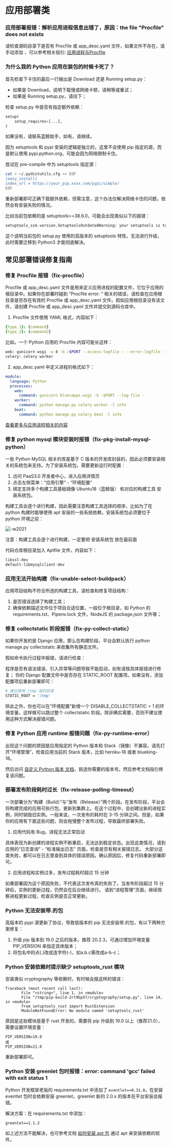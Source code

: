 # 应用部署类

### 应用部署报错：解析应用进程信息出错了，原因：the file "Procfile" does not exists

请检查源码目录下是否有 Procfile 或 app_desc.yaml 文件，如果文件不存在，请手动添加 ，可以参考相关指引: [应用进程与Procfile](../topics/paas/process_procfile.md)

### 为什么我的 Python 应用在装包的时候卡死了？

首先检查下卡住的最后一行输出是 Download 还是 Running setup.py：

- 如果是 Download，说明下载慢或网络卡顿，请稍等或重试；
- 如果是 Running setup.py，请往下；

检查 setup.py 中是否有指定额外依赖：
```python
setup(
    setup_requires=[...],
)
```
如果没有，请联系蓝鲸助手，如有，请继续。

因为 setuptools 和 pypi 安装的逻辑是独立的，这里不会使用 pip 指定的源，而是默认使用 pypi.python.org，可能会因为网络限制卡住。

尝试在 pre-compile 中为 setuptools 指定源：
```bash
cat > ~/.pydistutils.cfg << EOF
[easy_install]
index_url = https://your_pip.xxxx.com/pypi/simple/
EOF
```
重新部署即可正确下载额外依赖，但需注意，这个办法仅解决网络卡住的问题，依然会有安装失败的情况。

比如当前包依赖的是 setuptools>=38.6.0，可能会出现类似以下的报错：
```bash
setuptools_scm.version.SetuptoolsOutdatedWarning: your setuptools is too old (<12)
```
这个说明当前包的 setup.py 使用的高版本的 setuptools 特性，无法进行升级，此时需要迁移到 Python3 才能彻底解决。

## 常见部署错误修复指南
### 修复 Procfile 报错（fix-procfile）

Procfile 或 app_desc.yaml  文件是用来定义应用进程的配置文件，它位于应用的根目录中。如果你在部署时碰到 ”Procfile error: “ 相关的错误，请检查在应用根目录是否存在有效的 Procfile 或 app_desc.yaml  文件。假如应用根目录没有该文件，请创建 Procfile 或 app_desc.yaml  文件并提交到源码仓库中。

1. Procfile 文件使用 YAML 格式，内容如下：
```yaml
{type_1}: {command}
{type_2}: {command2}
```
比如，一个 Python 应用的 Procfile 内容可能长这样：
```bash
web: gunicorn wsgi -w 4 -b :$PORT --access-logfile - --error-logfile - --access-logformat '[%(h)s] %({request_id}i)s %(u)s %(t)s "%(r)s" %(s)s %(D)s %(b)s "%(f)s" "%(a)s"'
celery: celery worker
```

2. app_desc.yaml 中定义进程的格式如下：
```yaml
module:
  language: Python
  processes:
    web:
      command: gunicorn bluesapps.wsgi -b :$PORT --log-file -
    worker:
      command: python manage.py celery worker -l info
    beat:
      command: python manage.py celery beat -l info
```

[查看更多与应用进程相关的内容](../topics/paas/process_procfile.md)

### 修复 python mysql 模块安装时报错（fix-pkg-install-mysql-python）

一些 Python MySQL 相关的库是基于 C 版本的开发库封装的，因此必须要安装相关的系统包来支持。为了安装系统包，需要更新运行时配置：

1. 访问 PaaS3.0 开发者中心，进入应用详情页
2. 点击左侧菜单：“应用引擎” - “环境配置”
3. 绑定支持多个构建工具基础镜像 Ubuntu18（蓝鲸版） 和对应的构建工具 安装系统包。

构建工具会逐个进行构建，因此需要注意构建工具选择的顺序，比如为了在 python 构建时能够使用 apt 安装的一些系统依赖，安装系统包必须要位于 python 环境之前：

![-w2021](../images/F333D_886_223.png)

注意：构建工具会逐个进行构建，一定要把 安装系统包 放在最前面

代码仓库根目录加入 Aptfile 文件，内容如下：
```txt
libssl-dev
default-libmysqlclient-dev
```
### 应用无法开始构建（fix-unable-select-buildpack）

应用项目结构不符合所选的构建工具，请检查和修复项目结构：

1. 是否错误选择了构建工具；
2. 确保依赖描述文件位于项目合适位置，一般位于根目录，如 Python 的 requirements.txt、Pipenv.lock 文件，NodeJS 的 package.json 文件等；

### 修复 collectstatic 阶段报错（fix-py-collect-static）

如果你开发的是 Django 应用，那么在构建阶段，平台会默认执行 python manage.py collectstatic 来收集所有静态文件。

假如命令执行过程中报错，请进行检查：

程序是否有语法错误、引入异常等问题导致不能启动，如有请按具体报错进行修复；
你的 Django 配置文件中是否存在 STATIC_ROOT 配置项。如果没有，添加配置项后重新部署即可：
```bash
# 建议使用 /tmp 临时目录
STATIC_ROOT = '/tmp'
```
除此之外，你也可以在“环境配置”新增一个 DISABLE_COLLECTSTATIC = 1 的环境变量，这样做可以跳过整个 collectstatic 阶段。除非确实需要，否则不建议使用这种方式解决报错问题。

### 修复 Python 应用 runtime 报错问题（fix-py-runtime-error）
出现这个问题的原因是应用指定的 Python 版本和 Stack（镜像）不兼容。请先打开“环境管理”，检查应用当前的 Stack 版本，比如 heroku-18 或者 blueking-18。

然后访问 [自定义 Python 版本 文档](../topics/paas/choose_python_version.md)，挑选你需要的版本号。然后参考文档指引修复该问题。


### 部署发布阶段耗时过长（fix-release-polling-timeout）

一次部署分为“构建（Build）”与“发布（Release）”两个阶段。在发布阶段，平台会将构建完成的应用可执行包，更新到集群上。在这个过程中，会创建出新的进程实例，同时销毁旧实例。一般来说，一次发布的耗时在 3-15 分钟之间。但是，如果你的应用有下面这些问题，则会拖慢整个发布过程，导致最终部署失败。

1. 应用代码有 Bug，进程无法正常启动

具体表现为新创建的进程实例不断重启，无法达到稳定状态。出现这类情况，请到 应用的“日志查询” - “标准输出日志” 页面，检查是否有相关报错日志。 大部分这类失败，都可以在日志里查到具体的错误原因。确认原因后，修复代码重新部署即可。

2. 应用进程和实例过多，发布过程耗时超过 15 分钟

如果部署因为这个原因失败，不代表这次发布真的失败了。当发布阶段超过 15 分钟后，实例的更新过程，仍然会在后台继续进行。 请到“进程管理”页面，继续观察进程更新过程，检查实例是否正常更新。

### Python 无法安装带.的包

高版本的 pypi 源更新了协议，导致低版本的 pip 无法安装带.的包，有以下两种方案修复：

1. 升级 pip 版本到 19.0 之后的版本，推荐 20.2.3，可通过增加环境变量 PIP_VERSION 来指定具体版本；
2. 将包名中的点(.)改成连字符(-)，如a.b.c需改成a-b-c；


### Python 安装依赖时提示缺少 setuptools_rust 模块

安装类似 cryptography 等依赖时，有时候会报这样的错误：

```
Traceback (most recent call last):
       File "<string>", line 1, in <module>
       File "/tmp/pip-build-2rt9bp57/cryptography/setup.py", line 14, in <module>
       from setuptools_rust import RustExtension
       ModuleNotFoundError: No module named 'setuptools_rust'
```

原因是这些模块是基于 rust 开发的，需要将 pip 升级到 19.0 以上（推荐21.0），需要设置环境变量：

```
PIP_VERSION=19.0
或
PIP_VERSION=21.0
```

重新部署即可。


### Python 安装 greenlet 包时报错：error: command 'gcc' failed with exit status 1

Python 开发框架老版的 requirements.txt 中添加了 `eventlet==0.31.0`，在安装 eventlet 包时会依赖安装 greenlet，greenlet 新的 2.0.x 的版本在平台安装会报错。

解决方案：在 requirements.txt 中添加：
```
greenlet==1.1.3 
```

如上述方法不能解决，也可参考文档 [如何安装 apt 包](../topics/tricks/py_how_to_install_apt_packages.md) 通过 apt 来安装依赖的软件。